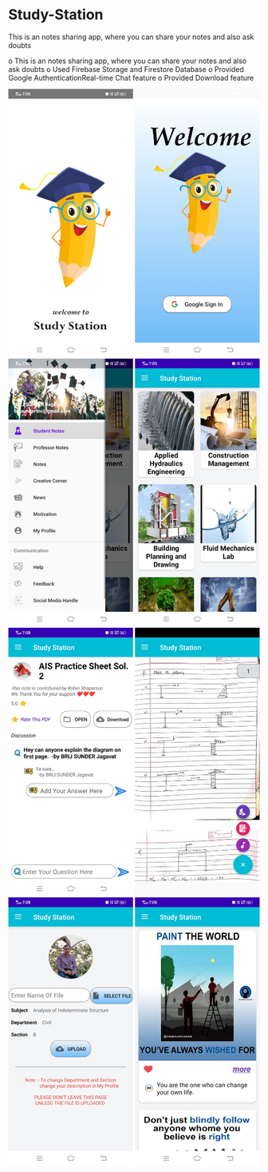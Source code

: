 # Study-Station
This is an notes sharing app, where you can share your notes and also ask doubts

o	This is an notes sharing app, where you can share your notes and also ask doubts
o	Used Firebase Storage and Firestore Database
o	Provided Google AuthenticationReal-time Chat feature
o	Provided Download feature

<img src="https://github.com/sachinsinghjagawat/Study-Station/blob/main/Study%20Station%20App%20Photos/Screenshot_20210707_190516.jpg" width="250"> <img src="https://github.com/sachinsinghjagawat/Study-Station/blob/main/Study%20Station%20App%20Photos/Screenshot_20210707_190546.jpg" width="250"> 
<img src="https://github.com/sachinsinghjagawat/Study-Station/blob/main/Study%20Station%20App%20Photos/Screenshot_20210707_190614.jpg" width="250">
<img src="https://github.com/sachinsinghjagawat/Study-Station/blob/main/Study%20Station%20App%20Photos/Screenshot_20210707_190530.jpg" width="250">
<img src="https://github.com/sachinsinghjagawat/Study-Station/blob/main/Study%20Station%20App%20Photos/Screenshot_20210707_190826.jpg" width="250">
<img src="https://github.com/sachinsinghjagawat/Study-Station/blob/main/Study%20Station%20App%20Photos/Screenshot_20210707_190738.jpg" width="250">
<img src="https://github.com/sachinsinghjagawat/Study-Station/blob/main/Study%20Station%20App%20Photos/Screenshot_20210707_190841.jpg" width="250">
<img src="https://github.com/sachinsinghjagawat/Study-Station/blob/main/Study%20Station%20App%20Photos/Screenshot_20210707_190644.jpg" width="250">



